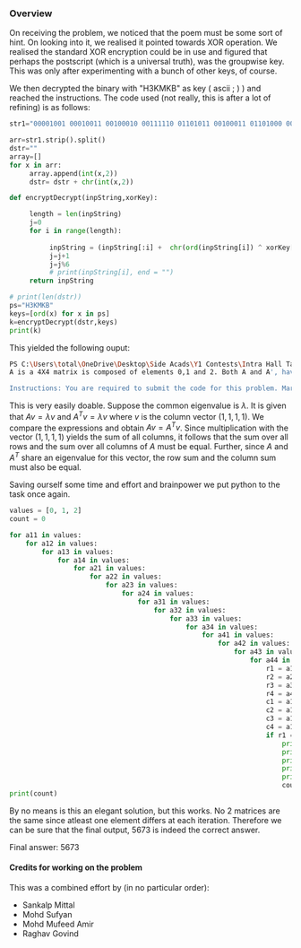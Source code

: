 ### Overview

On receiving the problem, we noticed that the poem must be some sort of hint. On looking into it, we realised it pointed towards XOR operation. We realised the standard XOR encryption could be in use and figured that perhaps the postscript (which is a universal truth), was the groupwise key. This was only after experimenting with a bunch of other keys, of course. 

We then decrypted the binary with "H3KMKB" as key ( ascii ; ) ) and reached the instructions. The code used (not really, this is after a lot of refining) is as follows:

```py
str1="00001001 00010011 00100010 00111110 01101011 00100011 01101000 00000111 00010011 01111001 01101011 00101111 00101001 01000111 00111001 00100100 00110011 01100010 00100001 01000000 01101011 00101110 00100100 00101111 00111000 01011100 00111000 00101000 00101111 01100010 00100111 01010101 01101011 00101000 00100111 00100111 00100101 01010110 00100101 00111001 00111000 01100010 01111000 00011111 01111010 01101101 00101010 00101100 00101100 00010011 01111001 01100011 01101011 00000000 00100111 01000111 00100011 01101101 00001010 01100010 00101001 01011101 00101111 01101101 00001010 01100101 01100100 00010011 00100011 00101100 00111101 00100111 01101000 01010010 00100101 01101101 00101110 00101011 00101111 01010110 00100101 00111011 00101110 00100001 00111100 01011100 00111001 01101101 00010000 01110011 01100100 00000010 01100111 01111100 01100111 01110011 00010101 00010011 00101000 00100010 00111001 00110000 00101101 01000000 00111011 00100010 00100101 00100110 00100001 01011101 00101100 01101101 00111111 00101101 01101000 01000111 00100011 00101000 01101011 00110001 00101001 01011110 00101110 01101101 00101110 00101011 00101111 01010110 00100101 01101101 00111101 00100011 00100100 01000110 00101110 01100011 01101011 00000100 00100001 01011101 00101111 01101101 00100101 00110111 00100101 01010001 00101110 00111111 01101011 00101101 00101110 00010011 00111000 00111000 00101000 00101010 01101000 01011110 00101010 00111001 00111001 00101011 00101011 01010110 00111000 01100011 01000001 01001000 00000001 01011101 00111000 00111001 00111001 00110111 00101011 01000111 00100010 00100010 00100101 00110001 01110010 00010011 00010010 00100010 00111110 01100010 00101001 01000001 00101110 01101101 00111001 00100111 00111001 01000110 00100010 00111111 00101110 00100110 01101000 01000111 00100100 01101101 00111000 00110111 00101010 01011110 00100010 00111001 01101011 00110110 00100000 01010110 01101011 00101110 00100100 00100110 00101101 00010011 00101101 00100010 00111001 01100010 00111100 01011011 00100010 00111110 01101011 00110010 00111010 01011100 00101001 00100001 00101110 00101111 01100110 00010011 00000110 00101100 00111001 00101001 00111011 00010011 00111100 00100100 00100111 00101110 01101000 01010001 00101110 01101101 00101001 00100011 00111011 01010110 00101111 01101101 00100100 00101100 01101000 01001010 00100100 00111000 00111001 01100010 00101001 01000011 00111011 00111111 00100100 00100011 00101011 01011011 01100101"

arr=str1.strip().split()
dstr=""
array=[]
for x in arr:
     array.append(int(x,2))
     dstr= dstr + chr(int(x,2))

def encryptDecrypt(inpString,xorKey):

     length = len(inpString)
     j=0
     for i in range(length):
     
          inpString = (inpString[:i] +  chr(ord(inpString[i]) ^ xorKey[j]) + inpString[i + 1:])
          j=j+1
          j=j%6
          # print(inpString[i], end = "")
     return inpString

# print(len(dstr))
ps="H3KMKB"
keys=[ord(x) for x in ps]
k=encryptDecrypt(dstr,keys)
print(k)
```

This yielded the following ouput:
```bash
PS C:\Users\total\OneDrive\Desktop\Side Acads\Y1 Contests\Intra Hall Takneek 23> py P11.py
A is a 4X4 matrix is composed of elements 0,1 and 2. Both A and A', have an eigenvector [1,1,1,1] corresponding to the same eigen value. Find number of such matrices.

Instructions: You are required to submit the code for this problem. Marks will be based on your approach.
```

This is very easily doable. Suppose the common eigenvalue is $\lambda$. It is given that $Av = \lambda v$ and $A^Tv = \lambda v$ where $v$ is the column vector $(1, 1, 1, 1)$. We compare the expressions and obtain $Av = A^Tv$. Since multiplication with the vector $(1, 1, 1, 1)$ yields the sum of all columns, it follows that the sum over all rows and the sum over all columns of $A$ must be equal. Further, since $A$ and $A^T$ share an eigenvalue for this vector, the row sum and the column sum must also be equal.

Saving ourself some time and effort and brainpower we put python to the task once again.

```py
values = [0, 1, 2]
count = 0

for a11 in values:
    for a12 in values:
        for a13 in values:
            for a14 in values:
                for a21 in values:
                    for a22 in values:
                        for a23 in values:
                            for a24 in values:
                                for a31 in values:
                                    for a32 in values:
                                        for a33 in values:
                                            for a34 in values:
                                                for a41 in values:
                                                    for a42 in values:
                                                        for a43 in values:
                                                            for a44 in values:
                                                                r1 = a11 + a12 + a13 + a14
                                                                r2 = a21 + a22 + a23 + a24
                                                                r3 = a31 + a32 + a33 + a34
                                                                r4 = a41 + a42 + a43 + a44
                                                                c1 = a11 + a21 + a31 + a41
                                                                c2 = a12 + a22 + a32 + a42
                                                                c3 = a13 + a23 + a33 + a43
                                                                c4 = a14 + a24 + a34 + a44
                                                                if r1 == r2 == r3 == r4 == c1 == c2 == c3 == c4:
                                                                    print(a11, a12, a13, a14)
                                                                    print(a21, a22, a23, a24)
                                                                    print(a31, a32, a33, a34)
                                                                    print(a41, a42, a43, a44)
                                                                    print("\n\n")
                                                                    count += 1
print(count)
```

By no means is this an elegant solution, but this works. No $2$ matrices are the same since atleast one element differs at each iteration. Therefore we can be sure that the final output, $5673$ is indeed the correct answer.

Final answer: $5673$

#### Credits for working on the problem
This was a combined effort by (in no particular order):
- Sankalp Mittal
- Mohd Sufyan
- Mohd Mufeed Amir
- Raghav Govind